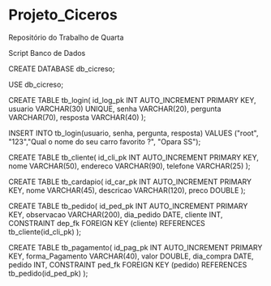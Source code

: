 # Projeto_Ciceros
 Repositório do Trabalho de Quarta

Script Banco de Dados

CREATE DATABASE db_cicreso;

USE db_cicreso;

CREATE TABLE tb_login(
	id_log_pk INT AUTO_INCREMENT PRIMARY KEY,
    usuario VARCHAR(30) UNIQUE,
    senha VARCHAR(20),
    pergunta VARCHAR(70),
    resposta VARCHAR(40)
);

INSERT INTO tb_login(usuario, senha, pergunta, resposta) VALUES ("root", "123","Qual o nome do seu carro favorito ?", "Opara SS");

CREATE TABLE tb_cliente(
	id_cli_pk INT AUTO_INCREMENT PRIMARY KEY,
    nome VARCHAR(50),
	endereco VARCHAR(90),
    telefone VARCHAR(25)
);


CREATE TABLE tb_cardapio(
	id_car_pk INT AUTO_INCREMENT PRIMARY KEY,
    nome VARCHAR(45),
    descricao VARCHAR(120),
	preco DOUBLE
);

CREATE TABLE tb_pedido(
	id_ped_pk INT AUTO_INCREMENT PRIMARY KEY,
	observacao VARCHAR(200),
    dia_pedido DATE,
    cliente INT,
    CONSTRAINT dep_fk FOREIGN KEY (cliente) REFERENCES tb_cliente(id_cli_pk)
);

CREATE TABLE tb_pagamento(
	id_pag_pk INT AUTO_INCREMENT PRIMARY KEY,
    forma_Pagamento VARCHAR(40),
    valor DOUBLE,
    dia_compra DATE,
    pedido INT,
    CONSTRAINT ped_fk FOREIGN KEY (pedido) REFERENCES tb_pedido(id_ped_pk)
);






